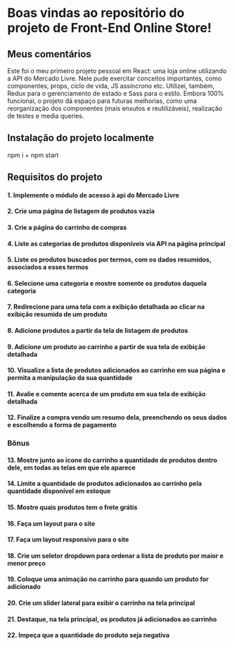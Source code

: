 # Boas vindas ao repositório do projeto de Front-End Online Store!
## Meus comentários
Este foi o meu primeiro projeto pessoal em React: uma loja online utilizando a API do Mercado Livre. Nele pude exercitar conceitos importantes, como componentes, props, ciclo de vida, JS assíncrono etc. Utilizei, também, Redux para o gerenciamento de estado e Sass para o estilo. Embora 100% funcional, o projeto dá espaço para futuras melhorias, como uma reorganização dos componentes (mais enxutos e reutilizáveis), realização de testes e media queries.

## Instalação do projeto localmente
npm i + npm start

## Requisitos do projeto

#### 1. Implemente o módulo de acesso à api do Mercado Livre

#### 2. Crie uma página de listagem de produtos vazia

#### 3. Crie a página do carrinho de compras

#### 4. Liste as categorias de produtos disponíveis via API na página principal


#### 5. Liste os produtos buscados por termos, com os dados resumidos, associados a esses termos



#### 6. Selecione uma categoria e mostre somente os produtos daquela categoria

#### 7. Redirecione para uma tela com a exibição detalhada ao clicar na exibição resumida de um produto


#### 8. Adicione produtos a partir da tela de listagem de produtos


#### 9. Adicione um produto ao carrinho a partir de sua tela de exibição detalhada


#### 10. Visualize a lista de produtos adicionados ao carrinho em sua página e permita a manipulação da sua quantidade


#### 11. Avalie e comente acerca de um produto em sua tela de exibição detalhada

#### 12. Finalize a compra vendo um resumo dela, preenchendo os seus dados e escolhendo a forma de pagamento

### Bônus

#### 13. Mostre junto ao ícone do carrinho a quantidade de produtos dentro dele, em todas as telas em que ele aparece


#### 14. Limite a quantidade de produtos adicionados ao carrinho pela quantidade disponível em estoque

#### 15. Mostre quais produtos tem o frete grátis


#### 16. Faça um layout para o site


#### 17. Faça um layout responsivo para o site


#### 18. Crie um seletor dropdown para ordenar a lista de produto por maior e menor preço


#### 19. Coloque uma animação no carrinho para quando um produto for adicionado


#### 20. Crie um slider lateral para exibir o carrinho na tela principal

#### 21. Destaque, na tela principal, os produtos já adicionados ao carrinho

#### 22. Impeça que a quantidade do produto seja negativa
